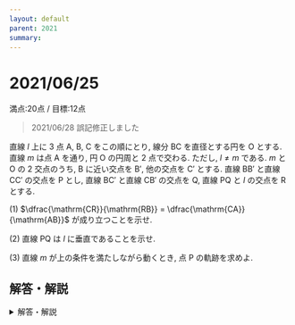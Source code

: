 ```yaml
---
layout: default
parent: 2021
summary: 
---
```


# 2021/06/25

満点:20点 / 目標:12点

> 2021/06/28 誤記修正しました

直線 $l$ 上に $3$ 点 $\mathrm{A}$, $\mathrm{B}$, $\mathrm{C}$ をこの順にとり, 線分 $\mathrm{BC}$ を直径とする円を $\mathrm{O}$ とする. 直線 $m$ は点 $\mathrm{A}$ を通り, 円 $\mathrm{O}$ の円周と $2$ 点で交わる. ただし, $l \neq m$ である. $m$ と $\mathrm{O}$ の $2$ 交点のうち, $\mathrm{B}$ に近い交点を $\mathrm{B'}$, 他の交点を $\mathrm{C'}$ とする. 直線 $\mathrm{BB'}$ と直線 $\mathrm{CC'}$ の交点を $\mathrm{P}$ とし, 直線 $\mathrm{BC'}$ と直線 $\mathrm{CB'}$ の交点を $\mathrm{Q}$, 直線 $\mathrm{PQ}$ と $l$ の交点を $\mathrm{R}$ とする.

(1) $\dfrac{\mathrm{CR}}{\mathrm{RB}} = \dfrac{\mathrm{CA}}{\mathrm{AB}}$ が成り立つことを示せ.

(2) 直線 $\mathrm{PQ}$ は $l$ に垂直であることを示せ.

(3) 直線 $m$ が上の条件を満たしながら動くとき, 点 $\mathrm{P}$ の軌跡を求めよ.

<div style="page-break-before:always"></div>

## 解答・解説

<details markdown="1">
<summary>解答・解説</summary>

純粋な幾何の問題です. 問題文ミスってて大変申し訳ありませんでした.

(2) では三角形の垂心の性質を使って解答することになります. 三角形の五心について, 定義を確認しておきましょう.

||定義|性質|
|:--|:--|:--|
|重心|中線の交点|各中線を 2:1 に内分する|
|内心|内角の二等分線の交点|内接円の中心<br>3辺からの距離が等しい|
|外心|辺の垂直二等分線の交点|外接円の中心<br>3頂点からの距離が等しい|
|垂心|頂点から対辺に下ろした<br>垂線の交点||
|傍心|1つの内角の二等分線と<br>他の外角の二等分線の交点|傍接円の中心<br>1つの三角形に対して3つある|

きれいに図を描くと以下のようになります. ただし実際には半円ではなく円であり, 直線 $m$ は右下がりにもなりうることに注意してください.

![fig](img/mathterro_20210625_01.PNG)

(3) は説明が難しいですが, 文章で

> 線分 $\mathrm{BC}$ を $\mathrm{AB}:\mathrm{AC}$ に内分する点における直線 $l$ の垂線のうち, 円 $\mathrm{O}$ の外部にある点

と記述してもいいし, あるいは図示してもいいと思います. 解答例では図示しました.

<div style="page-break-before:always"></div>

![ans](img/mathterro_20210625.jpg)

</details>